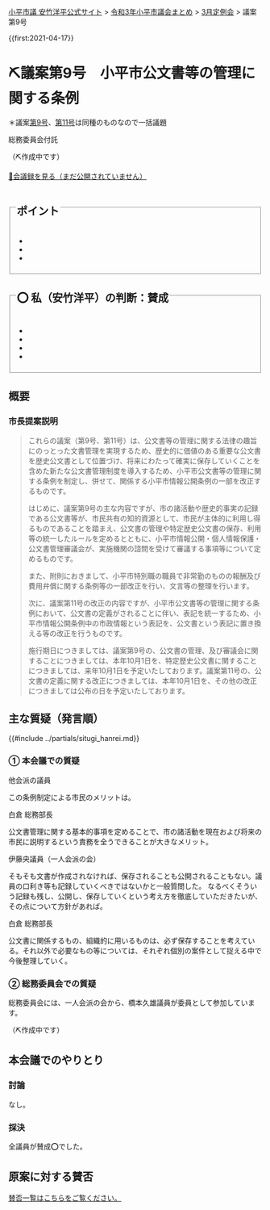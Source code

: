 <p class="breadcrumbs"><a href="https://yasutakeyohei.com/">小平市議 安竹洋平公式サイト</a> > <a href="../index.md">令和3年小平市議会まとめ</a> > <a href="./index.md">3月定例会</a> > 議案第9号</p>

{{first:2021-04-17}}

# ⛏️議案第9号　小平市公文書等の管理に関する条例

＊議案[第9号](./gian-9.md)、[第11号](gian-11.md)は同種のものなので一括議題

<i class="fa fa-gavel" aria-hidden="true"></i> 総務委員会付託

（⛏️作成中です）

<p class="read-kaigiroku"><a href="">📄会議録を見る（まだ公開されていません）</a></p>

<fieldset class="point">
  <legend>
    <h2> ポイント </h2>
  </legend>
  <ul>
    <li class="chk"></li>
    <li class="chk"></li>
    <li class="chk"></li>
  </ul>
</fieldset>

<fieldset class="sanpi">
  <legend>
    <h2>⭕️ 私（安竹洋平）の判断：賛成 </h2>
  </legend>
  <ul>
    <li></li>
    <li class="ng"></li>
    <li class="ng"></li>
    <li class="ng"></li>
  </ul>
</fieldset>

## 概要

### 市長提案説明

> これらの議案（第9号、第11号）は、公文書等の管理に関する法律の趣旨にのっとった文書管理を実現するため、歴史的に価値のある重要な公文書を歴史公文書として位置づけ、将来にわたって確実に保存していくことを含めた新たな公文書管理制度を導入するため、小平市公文書等の管理に関する条例を制定し、併せて、関係する小平市情報公開条例の一部を改正するものです。
>
> はじめに、議案第9号の主な内容ですが、市の諸活動や歴史的事実の記録である公文書等が、市民共有の知的資源として、市民が主体的に利用し得るものであることを踏まえ、公文書の管理や特定歴史公文書の保存、利用等の統一したルールを定めるとともに、小平市情報公開・個人情報保護・公文書管理審議会が、実施機関の諮問を受けて審議する事項等について定めるものです。
>
> また、附則におきまして、小平市特別職の職員で非常勤のものの報酬及び費用弁償に関する条例等の一部改正を行い、文言等の整理を行います。
>
> 次に、議案第11号の改正の内容ですが、小平市公文書等の管理に関する条例において、公文書の定義がされることに伴い、表記を統一するため、小平市情報公開条例中の市政情報という表記を、公文書という表記に置き換える等の改正を行うものです。
>
> 施行期日につきましては、議案第9号の、公文書の管理、及び審議会に関することにつきましては、本年10月1日を、特定歴史公文書に関することにつきましては、来年10月1日を予定いたしております。議案第11号の、公文書の定義に関する改正につきましては、本年10月1日を、その他の改正につきましては公布の日を予定いたしております。

## 主な質疑（発言順）
{{#include ../partials/situgi_hanrei.md}}

### ① 本会議での質疑

<div class="balloon bl-left">他会派の議員<br><div>

この条例制定による市民のメリットは。

</div></div>

<div class="balloon bl-right">白倉 総務部長<br><div>

公文書管理に関する基本的事項を定めることで、市の諸活動を現在および将来の市民に説明するという責務を全うできることが大きなメリット。

</div></div>

<div class="balloon bl-left">伊藤央議員（一人会派の会）<br><div>

そもそも文書が作成されなければ、保存されることも公開されることもない。議員の口利き等も記録していくべきではないかと一般質問した。
なるべくそういう記録も残し、公開し、保存していくという考え方を徹底していただきたいが、その点について方針があれば。

</div></div>

<div class="balloon bl-right">白倉 総務部長<br><div>

公文書に関係するもの、組織的に用いるものは、必ず保存することを考えている。それ以外で必要なもの等については、それぞれ個別の案件として捉える中で今後整理していく。

</div></div>

### ② 総務委員会での質疑

総務委員会には、一人会派の会から、橋本久雄議員が委員として参加しています。

（⛏️作成中です）

## 本会議でのやりとり

### 討論

なし。

### 採決

全議員が賛成⭕️でした。


## 原案に対する賛否
[賛否一覧はこちらをご覧ください。](../kekka-ichiran.md#賛否)


